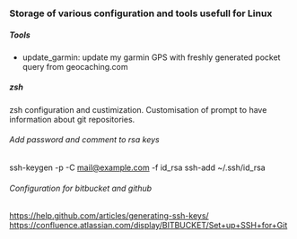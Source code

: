 ### Storage of various configuration and tools usefull for Linux
##### Tools
* update_garmin: update my garmin GPS with freshly generated pocket query from geocaching.com

##### zsh
zsh configuration and custimization.
Customisation of prompt to have information about git repositories.

###### Add password and comment to rsa keys
ssh-keygen -p -C mail@example.com -f id_rsa
ssh-add ~/.ssh/id_rsa

###### Configuration for bitbucket and github
https://help.github.com/articles/generating-ssh-keys/
https://confluence.atlassian.com/display/BITBUCKET/Set+up+SSH+for+Git
